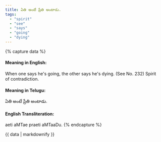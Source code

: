 ```yaml
---
title: ఏతి అంటే ప్రేతి అంటాడు.
tags:
  - "spirit"
  - "see"
  - "says"
  - "going"
  - "dying"
---
```


{% capture data %}
#### Meaning in English:
When one says he's going, the other says he's dying.
(See No. 232)
Spirit of contradiction.

#### Meaning in Telugu:
ఏతి అంటే ప్రేతి అంటాడు.

#### English Transliteration:
aeti aMTae praeti aMTaaDu.
{% endcapture %}

<div class="notice">{{ data | markdownify }}</div>

